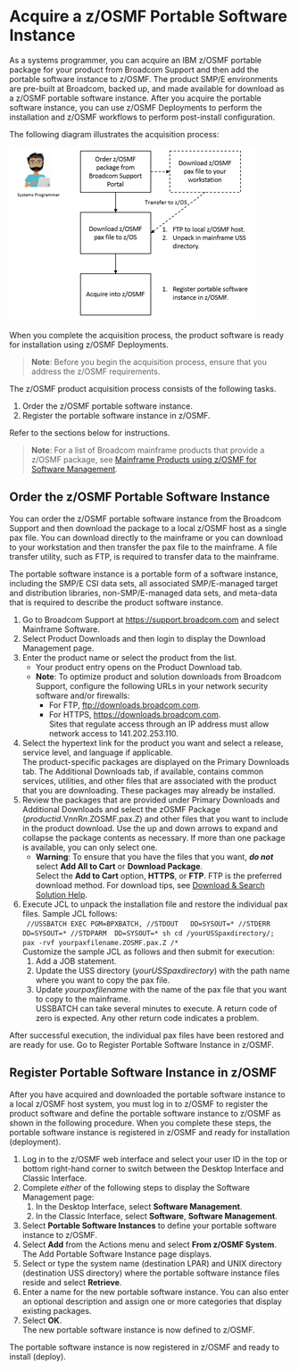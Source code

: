 # Acquire a z/OSMF Portable Software Instance

As a systems programmer, you can acquire an IBM z/OSMF portable package for your product from Broadcom Support and then add the portable software instance to z/OSMF. The product SMP/E environments are pre-built at Broadcom, backed up, and made available for download as a z/OSMF portable software instance. After you acquire the portable software instance, you can use z/OSMF Deployments to perform the installation and z/OSMF workflows to perform post-install configuration.

The following diagram illustrates the acquisition process:

![This image shows the workflow for a systems programmer to order, download, and acquire a portable software instance into z/OSMF.](https://github.com/zeibura/zowe-portable-package-install/blob/main/acquire-package.png)

When you complete the acquisition process, the product software is ready for installation using z/OSMF Deployments.

> **Note**: Before you begin the acquisition process, ensure that you address the z/OSMF requirements.

The z/OSMF product acquisition process consists of the following tasks.

1. Order the z/OSMF portable software instance.
2. Register the portable software instance in z/OSMF.

Refer to the sections below for instructions.

> **Note**: For a list of Broadcom mainframe products that provide a z/OSMF package, see [Mainframe Products using z/OSMF for Software Management](https://techdocs.broadcom.com/us/en/ca-mainframe-software/traditional-management/mainframe-common-maintenance-procedures/1-0/getting-started/z-osmf-requirements/mainframe-products-using-z-osmf-for-software-management.html).

## Order the z/OSMF Portable Software Instance

You can order the z/OSMF portable software instance from the Broadcom Support and then download the package to a local z/OSMF host as a single pax file. You can download directly to the mainframe or you can download to your workstation and then transfer the pax file to the mainframe. A file transfer utility, such as FTP, is required to transfer data to the mainframe.

The portable software instance is a portable form of a software instance, including the SMP/E CSI data sets, all associated SMP/E-managed target and distribution libraries, non-SMP/E-managed data sets, and meta-data that is required to describe the product software instance.

1. Go to Broadcom Support at https://support.broadcom.com and select Mainframe Software.
2. Select Product Downloads and then login to display the Download Management page.
3. Enter the product name or select the product from the list.  
    - Your product entry opens on the Product Download tab.
    - **Note**: To optimize product and solution downloads from Broadcom Support, configure the following URLs in your network security software and/or firewalls:
        - For FTP, ftp://downloads.broadcom.com.
        - For HTTPS, https://downloads.broadcom.com.  
      Sites that regulate access through an IP address must allow network access to 141.202.253.110.
4. Select the hypertext link for the product you want and select a release, service level, and language if applicable.  
The product-specific packages are displayed on the Primary Downloads tab. The Additional Downloads tab, if available, contains common services, utilities, and other files that are associated with the product that you are downloading. These packages may already be installed.
5. Review the packages that are provided under Primary Downloads and Additional Downloads and select the zOSMF Package (*productid*.V*nn*R*n*.ZOSMF.pax.Z) and other files that you want to include in the product download. Use the up and down arrows to expand and collapse the package contents as necessary. If more than one package is available, you can only select one.
    - **Warning**: To ensure that you have the files that you want, ***do not*** select **Add All to Cart** or **Download Package**.  
Select the **Add to Cart** option, **HTTPS**, or **FTP**. FTP is the preferred download method. For download tips, see [Download & Search Solution Help](https://knowledge.broadcom.com/external/article/142936).
6. Execute JCL to unpack the installation file and restore the individual pax files. Sample JCL follows:  
` //USSBATCH EXEC PGM=BPXBATCH,
//STDOUT   DD=SYSOUT=*
//STDERR   DD=SYSOUT=*
//STDPARM  DD=SYSOUT=*
sh cd /yourUSSpaxdirectory/; 
pax -rvf yourpaxfilename.ZOSMF.pax.Z
/*`  
Customize the sample JCL as follows and then submit for execution:
    1. Add a JOB statement.
    2. Update the USS directory (*yourUSSpaxdirectory*) with the path name where you want to copy the pax file.
    3. Update *yourpaxfilename* with the name of the pax file that you want to copy to the mainframe.  
USSBATCH can take several minutes to execute. A return code of zero is expected. Any other return code indicates a problem.  

After successful execution, the individual pax files have been restored and are ready for use. Go to Register Portable Software Instance in z/OSMF.

## Register Portable Software Instance in z/OSMF

After you have acquired and downloaded the portable software instance to a local z/OSMF host system, you must log in to z/OSMF to register the product software and define the portable software instance to z/OSMF as shown in the following procedure. When you complete these steps, the portable software instance is registered in z/OSMF and ready for installation (deployment).

1. Log in to the z/OSMF web interface and select your user ID in the top or bottom right-hand corner to switch between the Desktop Interface and Classic Interface.
2. Complete *either* of the following steps to display the Software Management page:
    1. In the Desktop Interface, select **Software Management**.
    2. In the Classic Interface, select **Software**, **Software Management**.
3. Select **Portable Software Instances** to define your portable software instance to z/OSMF.
4. Select **Add** from the Actions menu and select **From z/OSMF System**.  
The Add Portable Software Instance page displays.
5. Select or type the system name (destination LPAR) and UNIX directory (destination USS directory) where the portable software instance files reside and select **Retrieve**.
6. Enter a name for the new portable software instance. You can also enter an optional description and assign one or more categories that display existing packages.
7. Select **OK**.  
The new portable software instance is now defined to z/OSMF.

The portable software instance is now registered in z/OSMF and ready to install (deploy).
